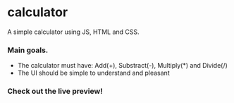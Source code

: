 # calculator
A simple calculator using JS, HTML and CSS.

### Main goals.
- The calculator must have: Add(+), Substract(-), Multiply(*) and Divide(/)
- The UI should be simple to understand and pleasant

### Check out the live preview!


